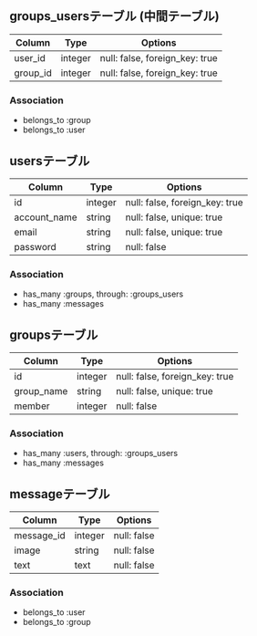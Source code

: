 ## groups_usersテーブル (中間テーブル)

|Column|Type|Options|
|------|----|-------|
|user_id|integer|null: false, foreign_key: true|
|group_id|integer|null: false, foreign_key: true|

### Association
- belongs_to :group
- belongs_to :user



## usersテーブル

|Column|Type|Options|
|------|----|-------|
|id|integer|null: false, foreign_key: true|
|account_name|string|null: false, unique: true|
|email|string|null: false, unique: true|
|password|string|null: false|

### Association
- has_many :groups, through: :groups_users
- has_many :messages



## groupsテーブル

|Column|Type|Options|
|------|----|-------|
|id|integer|null: false, foreign_key: true|
|group_name|string|null: false, unique: true|
|member|integer|null: false|

### Association
- has_many :users, through: :groups_users
- has_many :messages




## messageテーブル

|Column|Type|Options|
|------|----|-------|
|message_id|integer|null: false|
|image|string|null: false|
|text|text|null: false|

### Association
- belongs_to :user
- belongs_to :group
